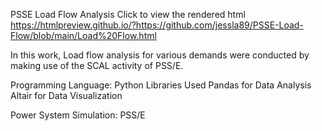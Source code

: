 PSSE Load Flow Analysis Click to view the rendered html https://htmlpreview.github.io/?https://github.com/jessla89/PSSE-Load-Flow/blob/main/Load%20Flow.html

In this work, Load flow analysis for various demands were conducted by making use of the SCAL activity of PSS/E.

Programming Language: Python
Libraries Used
Pandas for Data Analysis
Altair for Data Visualization

Power System Simulation: PSS/E
